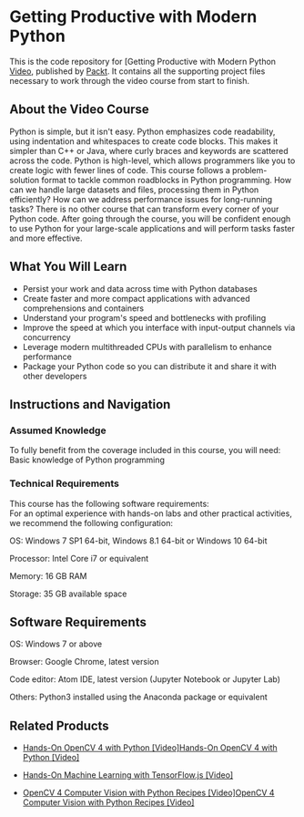 ﻿# Getting Productive with Modern Python
This is the code repository for [Getting Productive with Modern Python [Video](https://www.packtpub.com/application-development/getting-productive-modern-python-video), published by [Packt](https://www.packtpub.com/?utm_source=github). It contains all the supporting project files necessary to work through the video course from start to finish.
## About the Video Course
Python is simple, but it isn't easy. Python emphasizes code readability, using indentation and whitespaces to create code blocks. This makes it simpler than C++ or Java, where curly braces and keywords are scattered across the code. Python is high-level, which allows programmers like you to create logic with fewer lines of code.
This course follows a problem-solution format to tackle common roadblocks in Python programming. How can we handle large datasets and files, processing them in Python efficiently? How can we address performance issues for long-running tasks? 
There is no other course that can transform every corner of your Python code. After going through the course, you will be confident enough to use Python for your large-scale applications and will perform tasks faster and more effective.
<H2>What You Will Learn</H2>
<DIV class=book-info-will-learn-text>
<UL>
<LI>Persist your work and data across time with Python databases
<LI>Create faster and more compact applications with advanced comprehensions and containers
<LI>Understand your program's speed and bottlenecks with profiling
<LI>Improve the speed at which you interface with input-output channels via concurrency
<LI>Leverage modern multithreaded CPUs with parallelism to enhance performance
<LI>Package your Python code so you can distribute it and share it with other developers</LI></UL></DIV>

## Instructions and Navigation

### Assumed Knowledge
To fully benefit from the coverage included in this course, you will need:
<br/>
Basic knowledge of Python programming

### Technical Requirements
This course has the following software requirements:
<br/>
For an optimal experience with hands-on labs and other practical activities, we recommend the following configuration:


OS: Windows 7 SP1 64-bit, Windows 8.1 64-bit or Windows 10 64-bit

Processor: Intel Core i7 or equivalent

Memory: 16 GB RAM

Storage: 35 GB available space



## Software Requirements


OS: Windows 7 or above

Browser: Google Chrome, latest version

Code editor: Atom IDE, latest version (Jupyter Notebook or Jupyter Lab)

Others: Python3 installed using the Anaconda package or equivalent 


## Related Products
* [Hands-On OpenCV 4 with Python [Video]Hands-On OpenCV 4 with Python [Video]](https://www.packtpub.com/big-data-and-business-intelligence/hands-opencv-4-python-video?utm_source=github&utm_medium=repository&utm_campaign=9781789618464)

* [Hands-On Machine Learning with TensorFlow.js [Video]](https://www.packtpub.com/application-development/hands-machine-learning-tensorflowjs-video?utm_source=github&utm_medium=repository&utm_campaign=9781789613155)

* [OpenCV 4 Computer Vision with Python Recipes [Video]OpenCV 4 Computer Vision with Python Recipes [Video]](https://www.packtpub.com/application-development/opencv-4-computer-vision-python-recipes-video?utm_source=github&utm_medium=repository&utm_campaign=9781789950816)

